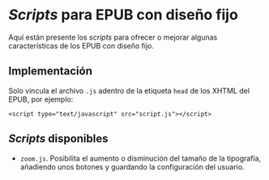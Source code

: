 # *Scripts* para EPUB con diseño fijo

Aquí están presente los *scripts* para ofrecer o
mejorar algunas características de los EPUB con
diseño fijo.

## Implementación

Solo vincula el archivo `.js` adentro de la etiqueta
`head` de los XHTML del EPUB, por ejemplo:

    <script type="text/javascript" src="script.js"></script>

## *Scripts* disponibles

* `zoom.js`. Posibilita el aumento o disminución
del tamaño de la tipografía, añadiendo unos botones
y guardando la configuración del usuario.
